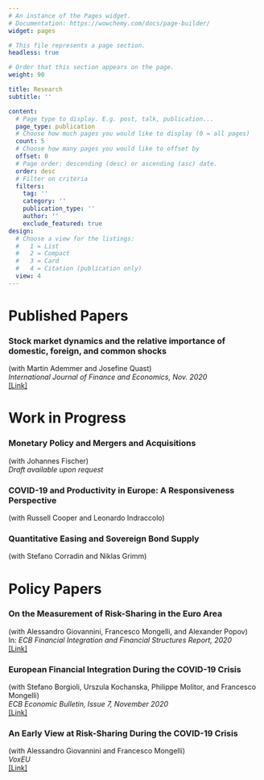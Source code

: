 ```yaml
---
# An instance of the Pages widget.
# Documentation: https://wowchemy.com/docs/page-builder/
widget: pages

# This file represents a page section.
headless: true

# Order that this section appears on the page.
weight: 90

title: Research
subtitle: ''

content:
  # Page type to display. E.g. post, talk, publication...
  page_type: publication
  # Choose how much pages you would like to display (0 = all pages)
  count: 5
  # Choose how many pages you would like to offset by
  offset: 0
  # Page order: descending (desc) or ascending (asc) date.
  order: desc
  # Filter on criteria
  filters:
    tag: ''
    category: ''
    publication_type: ''
    author: ''
    exclude_featured: true
design:
  # Choose a view for the listings:
  #   1 = List
  #   2 = Compact
  #   3 = Card
  #   4 = Citation (publication only)
  view: 4
---
```


# Published Papers

### Stock market dynamics and the relative importance of domestic, foreign, and common shocks 
(with Martin Ademmer and Josefine Quast) <br>
*International Journal of Finance and Economics, Nov. 2020* <br>
[[Link]](https://onlinelibrary.wiley.com/doi/10.1002/ijfe.2194)


# Work in Progress
### Monetary Policy and Mergers and Acquisitions 
(with Johannes Fischer) <br>
*Draft available upon request*

### COVID-19 and Productivity in Europe: A Responsiveness Perspective 
(with Russell Cooper and Leonardo Indraccolo)

### Quantitative Easing and Sovereign Bond Supply
(with Stefano Corradin and Niklas Grimm)

# Policy Papers
### On the Measurement of Risk-Sharing in the Euro Area
(with Alessandro Giovannini, Francesco Mongelli, and Alexander Popov) <br>
In: *ECB Financial Integration and Financial Structures Report, 2020* <br>
[[Link]](https://www.ecb.europa.eu/pub/fie/html/ecb.fie202003~197074785e.en.html#toc26)

### European Financial Integration During the COVID-19 Crisis
(with  Stefano Borgioli, Urszula Kochanska, Philippe Molitor, and Francesco Mongelli) <br>
*ECB Economic Bulletin, Issue 7, November 2020* <br>
[[Link]](https://www.ecb.europa.eu/pub/economic-bulletin/articles/2020/html/ecb.ebart202007_02~b27e8089c5.en.html)

### An Early View at Risk-Sharing During the COVID-19 Crisis
(with  Alessandro Giovannini and Francesco Mongelli) <br>
*VoxEU* <br> 
[[Link]](https://voxeu.org/article/early-view-euro-area-risk-sharing-during-covid-19-crisis)
